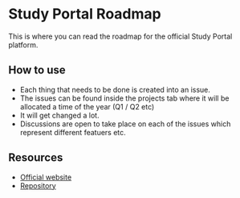 # Study Portal Roadmap

This is where you can read the roadmap for the official Study Portal platform.

## How to use

- Each thing that needs to be done is created into an issue.
- The issues can be found inside the projects tab where it will be allocated a time of the year (Q1 / Q2 etc)
- It will get changed a lot.
- Discussions are open to take place on each of the issues which represent different featuers etc.

## Resources

- [Official website](https://studyportal.cloud)
- [Repository](https://github.com/WillTheDeveloper/StudyPortal)
